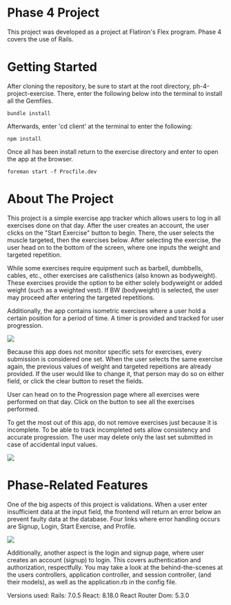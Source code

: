 # Phase 4 Project

This project was developed as a project at Flatiron's Flex program.  Phase 4 covers the use of Rails.

# Getting Started

After cloning the repository, be sure to start at the root directory, ph-4-project-exercise.  There, enter the following below into the terminal to install all the Gemfiles.  

```
bundle install
```
Afterwards, enter 'cd client' at the terminal to enter the following: 

```
npm install
```
Once all has been install return to the exercise directory and enter to open the app at the browser.

```
foreman start -f Procfile.dev
```

# About The Project

This project is a simple exercise app tracker which allows users to log in all exercises done on that day.  After the user creates an account, the user clicks on the "Start Exercise" button to begin.  There, the user selects the muscle targeted, then the exercises below.  After selecting the exercise, the user head on to the bottom of the screen, where one inputs the weight and targeted repetition.

While some exercises require equipment such as barbell, dumbbells, cables, etc., other exercises are calisthenics (also known as bodyweight).  These exercises provide the option to be either solely bodyweight or added weight (such as a weighted vest).  If BW (bodyweight) is selected, the user may proceed after entering the targeted repetitions.

Additionally, the app contains isometric exercises where a user hold a certain position for a period of time.  A timer is provided and tracked for user progression.

![](./client/image/ezgif-4-e8a9c90f80.gif)

Because this app does not monitor specific sets for exercises, every submission is considered one set.  When the user selects the same exercise again, the previous values of weight and targeted repeitions are already provided.  If the user would like to change it, that person may do so on either field, or click the clear button to reset the fields.

User can head on to the Progression page where all exercises were performed on that day.  Click on the button to see all the exercises performed.

To get the most out of this app, do not remove exercises just because it is incomplete.  To be able to track incompleted sets allow consistency and accurate progression.  The user may delete only the last set submitted in case of accidental input values.

![](.client/image/ezgif-4-3781a039ac.gif)

# Phase-Related Features 

One of the big aspects of this project is validations.  When a user enter insufficient data at the input field, the frontend will return an error below an prevent faulty data at the database.  Four links where error handling occurs are Signup, Login, Start Exercise, and Profile.

![](.client/image/ezgif-4-08f0349255.gif)


Additionally, another aspect is the login and signup page, where user creates an account (signup) to login.  This covers authentication and authorization, respectfully.  You may take a look at the behind-the-scenes at the users controllers, application controller, and session controller, (and their models), as well as the application.rb in the config file.

Versions used:
Rails: 7.0.5
React: 8.18.0
React Router Dom: 5.3.0
